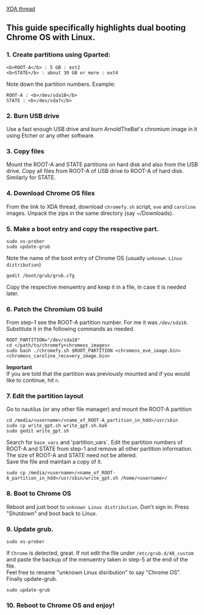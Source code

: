 [XDA thread](https://forum.xda-developers.com/hardware-hacking/chromebooks/guide-installing-official-chrome-os-pc-t3865697)  

## This guide specifically highlights dual booting Chrome OS with Linux.

### 1. Create partitions using Gparted:
```
<b>ROOT-A</b> : 5 GB : ext2  
<b>STATE</b> : about 30 GB or more : ext4
```
Note down the partition numbers. Example:  
```
ROOT-A : <b>/dev/sda10</b>  
STATE : <b>/dev/sda7</b>
```
### 2. Burn USB drive
Use a fast enough USB drive and burn ArnoldTheBat's chromium image in it using Etcher or any other software.
### 3. Copy files
Mount the ROOT-A and STATE partitions on hard disk and also from the USB drive. Copy all files from ROOT-A of USB drive to ROOT-A of hard disk. Similarly for STATE.
### 4. Download Chrome OS files
From the link to XDA thread, download `chromefy.sh` script, `eve` and `caroline` images. Unpack the zips in the same directory (say ~/Downloads).
### 5. Make a boot entry and copy the respective part.
```
sudo os-prober  
sudo update-grub
```
Note the name of the boot entry of Chrome OS (usually `unknown Linux distribution`)  
```
gedit /boot/grub/grub.cfg
```
Copy the respective menuentry and keep it in a file, in case it is needed later.
### 6. Patch the Chromium OS build
From step-1 see the ROOT-A partition number. For me it was `/dev/sda10`. Substitute it in the following commands as needed.
```
ROOT_PARTITION="/dev/sda10"  
cd </path/to/chromefy+chromeos_images>  
sudo bash ./chromefy.sh $ROOT_PARTITION <chromeos_eve_image.bin> <chromeos_caroline_recovery_image.bin>  
```
<b>Important</b>  
If you are told that the partition was previously mounted and if you would like to continue, hit `n`.
### 7. Edit the partition layout
Go to nautilus (or any other file manager) and mount the ROOT-A partition
```
cd /media/<username>/<name_of_ROOT-A_partition_in_hdd>/usr/sbin  
sudo cp write_gpt.sh write_gpt.sh.bak  
sudo gedit write_gpt.sh
```
Search for `base_vars` and 'partition_vars`. Edit the partition numbers of ROOT-A and STATE from step-1 and remove all other partition information. The size of ROOT-A and STATE need not be altered.  
Save the file and maintain a copy of it.
```
sudo cp /media/<username>/<name_of_ROOT-A_partition_in_hdd>/usr/sbin/write_gpt.sh /home/<username>/
```
### 8. Boot to Chrome OS
Reboot and just boot to `unknown Linux distribution`. Don't sign in. Press "Shutdown" and boot back to Linux.
### 9. Update grub.
```
sudo os-prober
```
If `Chrome` is detected, great. If not edit the file under `/etc/grub.d/40_custom` and paste the backup of the menuentry taken in step-5 at the end of the file.  
Feel free to rename "unknown Linux disribution" to say "Chrome OS".  
Finally update-grub.
```
sudo update-grub
```

### 10. Reboot to Chrome OS and enjoy!

